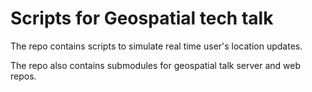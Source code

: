 # Scripts for Geospatial tech talk

The repo contains scripts to simulate real time user's location updates.

The repo also contains submodules for geospatial talk server and web repos.
